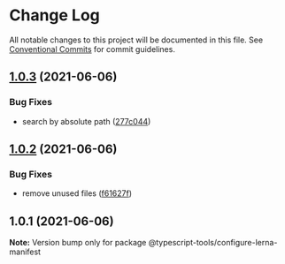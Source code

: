 # Change Log

All notable changes to this project will be documented in this file.
See [Conventional Commits](https://conventionalcommits.org) for commit guidelines.

## [1.0.3](https://github.com/typescript-tools/typescript-tools/compare/@typescript-tools/configure-lerna-manifest@1.0.2...@typescript-tools/configure-lerna-manifest@1.0.3) (2021-06-06)


### Bug Fixes

* search by absolute path ([277c044](https://github.com/typescript-tools/typescript-tools/commit/277c044804bbd39f8ca1fb5da3b0d4e12b78e998))





## [1.0.2](https://github.com/typescript-tools/typescript-tools/compare/@typescript-tools/configure-lerna-manifest@1.0.1...@typescript-tools/configure-lerna-manifest@1.0.2) (2021-06-06)


### Bug Fixes

* remove unused files ([f61627f](https://github.com/typescript-tools/typescript-tools/commit/f61627f373fdf137bad90f3eec938675459dcd1e))





## 1.0.1 (2021-06-06)

**Note:** Version bump only for package @typescript-tools/configure-lerna-manifest
